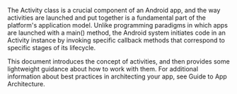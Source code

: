 The Activity class is a crucial component of an Android app, and the way activities are launched and put together is a fundamental part of the platform's application model. Unlike programming paradigms in which apps are launched with a main() method, the Android system initiates code in an Activity instance by invoking specific callback methods that correspond to specific stages of its lifecycle.

This document introduces the concept of activities, and then provides some lightweight guidance about how to work with them. For additional information about best practices in architecting your app, see Guide to App Architecture.